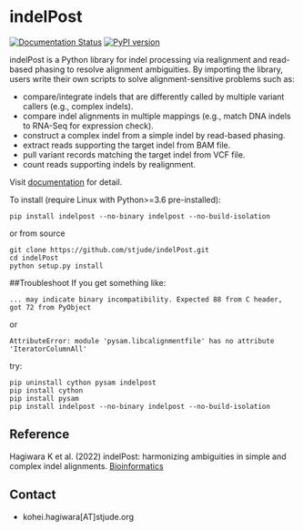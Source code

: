 # indelPost

[![Documentation Status](https://readthedocs.org/projects/indelpost/badge/?version=latest)](https://indelpost.readthedocs.io/en/latest/?badge=latest)
[![PyPI version](https://badge.fury.io/py/indelpost.png)](https://badge.fury.io/py/indelpost)

indelPost is a Python library for indel processing via realignment and read-based phasing to resolve alignment ambiguities. By importing the library, 
users write their own scripts to solve alignment-sensitive problems such as:
* compare/integrate indels that are differently called by multiple variant callers (e.g., complex indels).
* compare indel alignments in multiple mappings (e.g., match DNA indels to RNA-Seq for expression check).  
* construct a complex indel from a simple indel by read-based phasing.    
* extract reads supporting the target indel from BAM file.
* pull variant records matching the target indel from VCF file.
* count reads supporting indels by realignment.

Visit [documentation](https://indelpost.readthedocs.io/en/latest) for detail.

To install (require Linux with Python>=3.6 pre-installed):
```
pip install indelpost --no-binary indelpost --no-build-isolation
```
or from source
```
git clone https://github.com/stjude/indelPost.git
cd indelPost 
python setup.py install
```

##Troubleshoot
If you get something like:
```
... may indicate binary incompatibility. Expected 88 from C header, got 72 from PyObject
```
or
```
AttributeError: module 'pysam.libcalignmentfile' has no attribute 'IteratorColumnAll'
```
try:
```
pip uninstall cython pysam indelpost
pip install cython
pip install pysam
pip install indelpost --no-binary indelpost --no-build-isolation
```

## Reference
Hagiwara K et al. (2022) indelPost: harmonizing ambiguities in simple and complex indel alignments. [Bioinformatics](https://doi.org/10.1093/bioinformatics/btab601)

## Contact
* kohei.hagiwara[AT]stjude.org 
